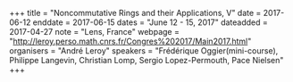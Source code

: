 +++
title = "Noncommutative Rings and their Applications, V"
date = 2017-06-12
enddate = 2017-06-15
dates = "June 12 - 15, 2017"
dateadded = 2017-04-27
note = "Lens, France"
webpage = "http://leroy.perso.math.cnrs.fr/Congres%202017/Main2017.html"
organisers = "André Leroy"
speakers = "Frédérique Oggier(mini-course), Philippe Langevin, Christian Lomp, Sergio Lopez-Permouth, Pace Nielsen"
+++
